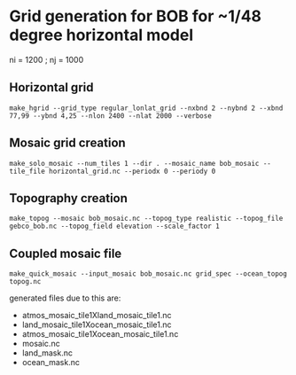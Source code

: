 # Grid generation for BOB for ~1/48 degree horizontal model 

ni = 1200 ;
nj = 1000

## Horizontal grid
```
make_hgrid --grid_type regular_lonlat_grid --nxbnd 2 --nybnd 2 --xbnd 77,99 --ybnd 4,25 --nlon 2400 --nlat 2000 --verbose
```

## Mosaic grid creation
```
make_solo_mosaic --num_tiles 1 --dir . --mosaic_name bob_mosaic --tile_file horizontal_grid.nc --periodx 0 --periody 0
```

## Topography creation
```
make_topog --mosaic bob_mosaic.nc --topog_type realistic --topog_file gebco_bob.nc --topog_field elevation --scale_factor 1
```

## Coupled mosaic file
```
make_quick_mosaic --input_mosaic bob_mosaic.nc grid_spec --ocean_topog topog.nc
```
generated files due to this are:
* atmos_mosaic_tile1Xland_mosaic_tile1.nc 
* land_mosaic_tile1Xocean_mosaic_tile1.nc
* atmos_mosaic_tile1Xocean_mosaic_tile1.nc  
* mosaic.nc
* land_mask.nc        
* ocean_mask.nc
